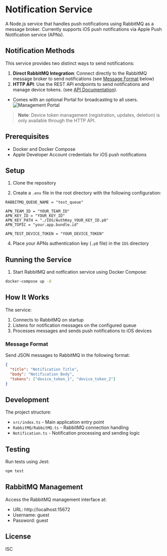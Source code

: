 # Notification Service

A Node.js service that handles push notifications using RabbitMQ as a message broker. Currently supports iOS push notifications via Apple Push Notification service (APNs).

## Notification Methods

This service provides two distinct ways to send notifications:
1. **Direct RabbitMQ Integration**: Connect directly to the RabbitMQ message broker to send notifications (see [Message Format](#message-format) below)
2. **HTTP API**: Use the REST API endpoints to send notifications and manage device tokens. 
(see [API Documentation](src/api/Readme.md)). 
- Comes with an optional Portal for broadcasting to all users.
![Management Portal](src/api/portal.png)



> **Note**: Device token management (registration, updates, deletion) is only available through the HTTP API.

## Prerequisites
- Docker and Docker Compose
- Apple Developer Account credentials for iOS push notifications

## Setup

1. Clone the repository

3. Create a `.env` file in the root directory with the following configuration:
```
RABBITMQ_QUEUE_NAME = "test_queue"

APN_TEAM_ID = "YOUR_TEAM_ID"
APN_KEY_ID = "YOUR_KEY_ID"
APN_KEY_PATH = "./IOS/AuthKey_YOUR_KEY_ID.p8"
APN_TOPIC = "your.app.bundle.id"

APN_TEST_DEVICE_TOKEN = "YOUR_DEVICE_TOKEN"
```

4. Place your APNs authentication key (`.p8` file) in the `IOS` directory

## Running the Service

1. Start RabbitMQ and notfication service using Docker Compose:
```sh
docker-compose up -d
```

## How It Works

The service:
1. Connects to RabbitMQ on startup
2. Listens for notification messages on the configured queue
3. Processes messages and sends push notifications to iOS devices

### Message Format

Send JSON messages to RabbitMQ in the following format:
```json
{
  "title": "Notification Title",
  "body": "Notification Body",
  "tokens": ["device_token_1", "device_token_2"]
}
```

## Development

The project structure:
- `src/index.ts` - Main application entry point
- `RabbitMQ/RabbitMQ.ts` - RabbitMQ connection handling
- `Notification.ts` - Notification processing and sending logic

## Testing

Run tests using Jest:
```sh
npm test
```

## RabbitMQ Management

Access the RabbitMQ management interface at:
- URL: http://localhost:15672
- Username: guest
- Password: guest

## License

ISC
